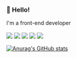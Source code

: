 ### 🔭 Hello!
I'm a front-end developer
<br>
<br>
<img src="https://img.shields.io/badge/HTML5-263238?logo=html5"/>
<img src="https://img.shields.io/badge/CSS3-263238?logo=css3"/>
<img src="https://img.shields.io/badge/JavaScript-263238?logo=javascript"/> 
<img src="https://img.shields.io/badge/TypeScript-263238?logo=typescript"/> 
<img src="https://img.shields.io/badge/React-263238?logo=react"/>

[![Anurag's GitHub stats](https://github-readme-stats.vercel.app/api?username=wwwkimminja&show_icons=true&theme=radical)](https://camo.githubusercontent.com/68d2f8b32ca151ced9df743183a37dcdd6a883977dff9c4222fdfe9cfafc41ee/68747470733a2f2f6769746875622d726561646d652d73746174732e76657263656c2e6170702f6170693f757365726e616d653d616e7572616768617a72612673686f775f69636f6e733d7472756526686964653d636f6e74726962732c7072732663616368655f7365636f6e64733d3836343030267468656d653d6461726b)

<!--
**wwwkimminja/wwwkimminja** is a ✨ _special_ ✨ repository because its `README.md` (this file) appears on your GitHub profile.

Here are some ideas to get you started:

- 🔭 I’m currently working on ...
- 🌱 I’m currently learning ...
- 👯 I’m looking to collaborate on ...
- 🤔 I’m looking for help with ...
- 💬 Ask me about ...
- 📫 How to reach me: ...
- 😄 Pronouns: ...
- ⚡ Fun fact: ...
-->
